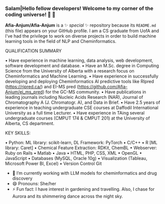 ### Salam|Hello fellow developers! Welcome to my corner of the coding universe! 🚀 👋

**Afia-Anjum/Afia-Anjum** is a ✨ _special_ ✨ repository because its `README.md` (this file) appears on your GitHub profile.
I am a CS graduate from UofA and I've had the privilege to work on diverse projects in order to build machine learning tools in the field of NLP and Cheminformatics.

QUALIFICATION SUMMARY

• Have experience in machine learning, data analysis, web development, software development and database.
• Have an M.Sc. degree in Computing Science from the University of Alberta with a research focus on Cheminformatics and Machine Learning. 
• Have experience in successfully developing and deploying Cheminformatics AI predictive tools like RIpred (https://ripred.ca/) and EI-MS pred (https://github.com/Afia-Anjum/ei_ms_pred) for the GC-MS community. 
• Have publications in leading journals including Nucleic Acids Research (NAR), Journal of Chromatography A (J. Chromatogr. A), and Data in Brief. 
• Have 2.5 years of experience in teaching undergraduate CSE courses at Daffodil International University as a full time Lecturer.
• Have experience in TAing several undergraduate courses (CMPUT 174 & CMPUT 201) at the University of Alberta, CS department.

KEY SKILLS:

• Python: ML library: scikit-learn, DL Framework: PyTorch
• C/C++ 
• R [ML library: Caret]
• Chemical Feature Extraction: RDKit, ChemBL
• Webserver: Ruby on Rails 
• Matlab
• Java
• HTML, PHP, CSS, XML
• OpenGL
• JavaScript
• Databases (MySQL, Oracle 10g)
• Visualization (Tableau, Microsoft Power BI, Excel)
• Version Control Git

- 🔭 I’m currently working with LLM models for cheminformatics and drug discovery 
- 😄 Pronouns: She/her
- ⚡ Fun fact: I have interest in gardening and travelling. Also, I chase for Aurora and its shimmering dance across the night sky.
